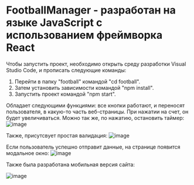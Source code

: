 # FootballManager - разработан на языке JavaScript c использованием фреймворка React
Чтобы запустить проект, необходимо открыть среду разработки Visual Studio Code, и прописать следующие команды:  
1. Перейти в папку "football" командой  "cd football".     
2. Затем установить зависимости командой "npm install".    
3. Запустить проект командой "npm start".    








Обладает следующими функциями:
все кнопки работают, и переносят пользователя, в какую-то часть веб-страницы.
При нажатии на счет, он будет увеличиваться.
Можно так же, по нажатию, остановить таймер:
![image](https://github.com/Melniik/FootballManager/assets/114603605/b6c1ad24-65d7-46f9-b441-bff570131780)




Также, присутсвует простая валидация:
![image](https://github.com/Melniik/FootballManager/assets/114603605/2298a1d1-9583-4b01-a898-3499a3749cc6)




Если пользователь успешно отправит данные, на странице появится модальное окно:
![image](https://github.com/Melniik/FootballManager/assets/114603605/0dc557a8-534c-4512-800f-4ad0054078f5)







Также была разработана мобильная версия сайта:  

![image](https://github.com/Melniik/FootballManager/assets/114603605/18af1aaf-6fe2-496e-ad89-34415e280e27)


 
